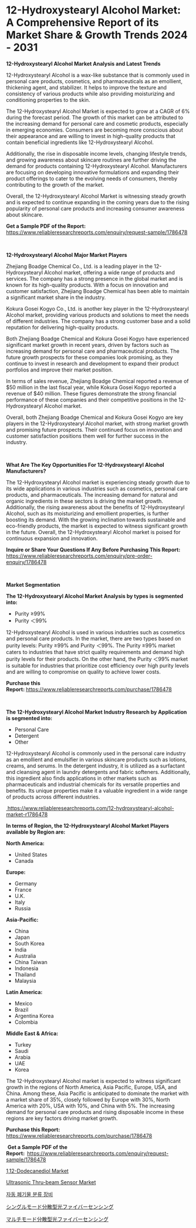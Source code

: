 <p><h1>12-Hydroxystearyl Alcohol Market: A Comprehensive Report of its Market Share & Growth Trends 2024 - 2031</h1></p><p><strong>12-Hydroxystearyl Alcohol Market Analysis and Latest Trends</strong></p>
<p><p>12-Hydroxystearyl Alcohol is a wax-like substance that is commonly used in personal care products, cosmetics, and pharmaceuticals as an emollient, thickening agent, and stabilizer. It helps to improve the texture and consistency of various products while also providing moisturizing and conditioning properties to the skin.</p><p>The 12-Hydroxystearyl Alcohol Market is expected to grow at a CAGR of 6% during the forecast period. The growth of this market can be attributed to the increasing demand for personal care and cosmetic products, especially in emerging economies. Consumers are becoming more conscious about their appearance and are willing to invest in high-quality products that contain beneficial ingredients like 12-Hydroxystearyl Alcohol.</p><p>Additionally, the rise in disposable income levels, changing lifestyle trends, and growing awareness about skincare routines are further driving the demand for products containing 12-Hydroxystearyl Alcohol. Manufacturers are focusing on developing innovative formulations and expanding their product offerings to cater to the evolving needs of consumers, thereby contributing to the growth of the market.</p><p>Overall, the 12-Hydroxystearyl Alcohol Market is witnessing steady growth and is expected to continue expanding in the coming years due to the rising popularity of personal care products and increasing consumer awareness about skincare.</p></p>
<p><strong>Get a Sample PDF of the Report:&nbsp;</strong> <a href="https://www.reliableresearchreports.com/enquiry/request-sample/1786478">https://www.reliableresearchreports.com/enquiry/request-sample/1786478</a></p>
<p>&nbsp;</p>
<p><strong>12-Hydroxystearyl Alcohol Major Market Players</strong></p>
<p><p>Zhejiang Boadge Chemical Co., Ltd. is a leading player in the 12-Hydroxystearyl Alcohol market, offering a wide range of products and services. The company has a strong presence in the global market and is known for its high-quality products. With a focus on innovation and customer satisfaction, Zhejiang Boadge Chemical has been able to maintain a significant market share in the industry.</p><p>Kokura Gosei Kogyo Co., Ltd. is another key player in the 12-Hydroxystearyl Alcohol market, providing various products and solutions to meet the needs of different industries. The company has a strong customer base and a solid reputation for delivering high-quality products.</p><p>Both Zhejiang Boadge Chemical and Kokura Gosei Kogyo have experienced significant market growth in recent years, driven by factors such as increasing demand for personal care and pharmaceutical products. The future growth prospects for these companies look promising, as they continue to invest in research and development to expand their product portfolios and improve their market position.</p><p>In terms of sales revenue, Zhejiang Boadge Chemical reported a revenue of $50 million in the last fiscal year, while Kokura Gosei Kogyo reported a revenue of $40 million. These figures demonstrate the strong financial performance of these companies and their competitive positions in the 12-Hydroxystearyl Alcohol market.</p><p>Overall, both Zhejiang Boadge Chemical and Kokura Gosei Kogyo are key players in the 12-Hydroxystearyl Alcohol market, with strong market growth and promising future prospects. Their continued focus on innovation and customer satisfaction positions them well for further success in the industry.</p></p>
<p>&nbsp;</p>
<p><strong>What Are The Key Opportunities For 12-Hydroxystearyl Alcohol Manufacturers?</strong></p>
<p><p>The 12-Hydroxystearyl Alcohol market is experiencing steady growth due to its wide applications in various industries such as cosmetics, personal care products, and pharmaceuticals. The increasing demand for natural and organic ingredients in these sectors is driving the market growth. Additionally, the rising awareness about the benefits of 12-Hydroxystearyl Alcohol, such as its moisturizing and emollient properties, is further boosting its demand. With the growing inclination towards sustainable and eco-friendly products, the market is expected to witness significant growth in the future. Overall, the 12-Hydroxystearyl Alcohol market is poised for continuous expansion and innovation.</p></p>
<p><strong>Inquire or Share Your Questions If Any Before Purchasing This Report:</strong> <a href="https://www.reliableresearchreports.com/enquiry/pre-order-enquiry/1786478">https://www.reliableresearchreports.com/enquiry/pre-order-enquiry/1786478</a></p>
<p>&nbsp;</p>
<p><strong>Market Segmentation</strong></p>
<p><strong>The 12-Hydroxystearyl Alcohol Market Analysis by types is segmented into:</strong></p>
<p><ul><li>Purity ≥99%</li><li>Purity ＜99%</li></ul></p>
<p><p>12-Hydroxystearyl Alcohol is used in various industries such as cosmetics and personal care products. In the market, there are two types based on purity levels: Purity ≥99% and Purity ＜99%. The Purity ≥99% market caters to industries that have strict quality requirements and demand high purity levels for their products. On the other hand, the Purity ＜99% market is suitable for industries that prioritize cost efficiency over high purity levels and are willing to compromise on quality to achieve lower costs.</p></p>
<p><strong>Purchase this Report:&nbsp;</strong><a href="https://www.reliableresearchreports.com/purchase/1786478">https://www.reliableresearchreports.com/purchase/1786478</a></p>
<p>&nbsp;</p>
<p><strong>The 12-Hydroxystearyl Alcohol Market Industry Research by Application is segmented into:</strong></p>
<p><ul><li>Personal Care</li><li>Detergent</li><li>Other</li></ul></p>
<p><p>12-Hydroxystearyl Alcohol is commonly used in the personal care industry as an emollient and emulsifier in various skincare products such as lotions, creams, and serums. In the detergent industry, it is utilized as a surfactant and cleansing agent in laundry detergents and fabric softeners. Additionally, this ingredient also finds applications in other markets such as pharmaceuticals and industrial chemicals for its versatile properties and benefits. Its unique properties make it a valuable ingredient in a wide range of products across different industries.</p></p>
<p><a href="https://www.reliableresearchreports.com/12-hydroxystearyl-alcohol-market-r1786478">&nbsp;https://www.reliableresearchreports.com/12-hydroxystearyl-alcohol-market-r1786478</a></p>
<p><strong>In terms of Region, the 12-Hydroxystearyl Alcohol Market Players available by Region are:</strong></p>
<p>
    <p> <strong> North America: </strong>
        <ul>
            <li>United States</li>
            <li>Canada</li>
        </ul>
        </p> 
    <p> <strong> Europe: </strong>
        <ul>
            <li>Germany</li>
            <li>France</li>
            <li>U.K.</li>
            <li>Italy</li>
            <li>Russia</li>
        </ul>
        </p> 
    <p> <strong> Asia-Pacific: </strong>
        <ul>
            <li>China</li>
            <li>Japan</li>
            <li>South Korea</li>
            <li>India</li>
            <li>Australia</li>
            <li>China Taiwan</li>
            <li>Indonesia</li>
            <li>Thailand</li>
            <li>Malaysia</li>
        </ul>
        </p> 
    <p> <strong> Latin America: </strong>
        <ul>
            <li>Mexico</li>
            <li>Brazil</li>
            <li>Argentina Korea</li>
            <li>Colombia</li>
        </ul>
        </p> 
    <p> <strong> Middle East & Africa: </strong>
        <ul>
            <li>Turkey</li>
            <li>Saudi</li>
            <li>Arabia</li>
            <li>UAE</li>
            <li>Korea</li>
        </ul>
    </p>
    </p>
<p><p>The 12-Hydroxystearyl Alcohol market is expected to witness significant growth in the regions of North America, Asia Pacific, Europe, USA, and China. Among these, Asia Pacific is anticipated to dominate the market with a market share of 35%, closely followed by Europe with 30%, North America with 20%, USA with 10%, and China with 5%. The increasing demand for personal care products and rising disposable income in these regions are key factors driving market growth.</p></p>
<p><strong>Purchase this Report: </strong><a href="https://www.reliableresearchreports.com/purchase/1786478">https://www.reliableresearchreports.com/purchase/1786478</a></p>
<p>&nbsp;<strong>Get a Sample PDF of the Report:&nbsp;&nbsp;</strong><a href="https://www.reliableresearchreports.com/enquiry/request-sample/1786478">https://www.reliableresearchreports.com/enquiry/request-sample/1786478</a></p>
<p><strong></strong></p>
<p><p><a href="https://github.com/jodemen/Market-Research-Report-List-3/blob/main/112-dodecanediol-market.md">1,12-Dodecanediol Market</a></p><p><a href="https://issuu.com/reportprime-2/docs/ultrasonic-thru-beam-sensor-market-size-2030.pptx">Ultrasonic Thru-beam Sensor Market</a></p><p><a href="https://github.com/TrevorKruvalis5678/Market-Research-Report-List-2/blob/main/677915799222.md">자동 폐기물 분류 장비</a></p><p><a href="https://github.com/FrancoWeber2023/Market-Research-Report-List-1/blob/main/8730419105493.md">シングルモード分散型光ファイバーセンシング</a></p><p><a href="https://github.com/LuzHills1972/Market-Research-Report-List-1/blob/main/1364030105494.md">マルチモード分散型光ファイバーセンシング</a></p></p>